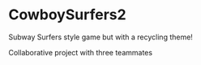 # CowboySurfers2

Subway Surfers style game but with a recycling theme!

Collaborative project with three teammates
